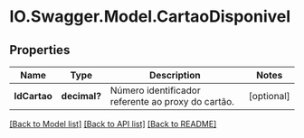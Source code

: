 # IO.Swagger.Model.CartaoDisponivel
## Properties

Name | Type | Description | Notes
------------ | ------------- | ------------- | -------------
**IdCartao** | **decimal?** | Número identificador referente ao proxy do cartão. | [optional] 

[[Back to Model list]](../README.md#documentation-for-models) [[Back to API list]](../README.md#documentation-for-api-endpoints) [[Back to README]](../README.md)

